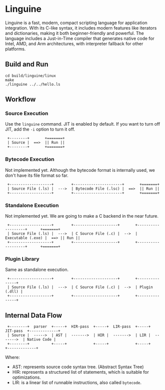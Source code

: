 Linguine
========

Linguine is a fast, modern, compact scripting language for application
integration. With its C-like syntax, it includes modern features like
iterators and dictionaries, making it both beginner-friendly and
powerful. The language includes a Just-in-Time compiler that generates
native code for Intel, AMD, and Arm architectures, with interpreter
fallback for other platforms.

## Build and Run

```
cd build/linguine/linux
make
./linguine ../../hello.ls
```

## Workflow

### Source Execution

Use the `linguine` command.
JIT is enabled by default. If you want to turn off JIT,
add the `-i` option to turn it off.

```
 +--------+       +=======+
 | Source |  ==>  || Run ||
 +--------+       +=======+
```

### Bytecode Execution

Not implemented yet.  Although the bytecode format is internally used,
we don't have its file format so far.

```
 +-------------------+        +----------------------+       +=======+
 | Source File (.ls) |  --->  | Bytecode File (.lsc) |  ==>  || Run ||
 +-------------------+        +----------------------+       +=======+
```

### Standalone Execution

Not implemented yet.
We are going to make a C backend in the near future.

```
 +-------------------+        +--------------------+       +-------------------+      +=======+
 | Source File (.ls) |  --->  | C Source File (.c) |  -->  | Executable (.exe) |  ==> || Run ||
 +-------------------+        +--------------------+       +-------------------+      +=======+
```

### Plugin Library

Same as standalone execution.

```
 +-------------------+        +--------------------+       +---------------+
 | Source File (.ls) |  --->  | C Source File (.c) |  -->  | Plugin (.dll) |
 +-------------------+        +--------------------+       +---------------+
```

## Internal Data Flow

```
 +--------+  parser  +-----+  HIR-pass  +-----+  LIR-pass  +-----+  JIT-pass  +-------------+
 | Source |  ----->  | AST |  ------->  | HIR |  ------->  | LIR |  ------->  | Native Code |
 +--------+          +-----+            +-----+            +-----+            +-------------+
```

Where:
* AST: represents source code syntax tree. (Abstract Syntax Tree)
* HIR: represents a structured list of statements, which is suitable for optimizations.
* LIR: is a linear list of runnable instructions, also called `bytecode`.
